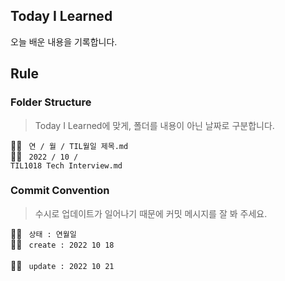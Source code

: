 ## Today I Learned
오늘 배운 내용을 기록합니다.

## Rule
### Folder Structure
> Today I Learned에 맞게, 폴더를 내용이 아닌 날짜로 구분합니다.

💁‍♂️ <code> 연 / 월 / TIL월일 제목.md </code><br>
🙆‍♂️ <code> 2022 / 10 / TIL1018 Tech Interview.md </code>

### Commit Convention
> 수시로 업데이트가 일어나기 때문에 커밋 메시지를 잘 봐 주세요.

💁‍♂️ <code> 상태 : 연월일 </code><br>
🙆‍♂️ <code> create : 2022 10 18 </code><br>
🙆‍♂️ <code> update : 2022 10 21 </code>
